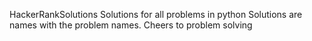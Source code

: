 HackerRankSolutions
Solutions for all problems in python
Solutions are names with the problem names.
Cheers to problem solving
